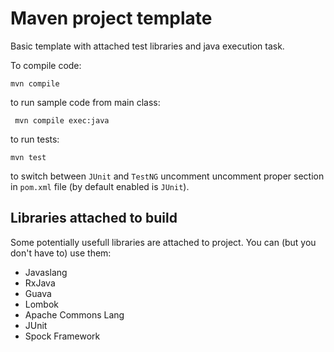 # Maven project template

Basic template with attached test libraries and java execution task.

To compile code:
```
mvn compile
```
to run sample code from main class:
```
 mvn compile exec:java
 ```
to run tests:
```
mvn test
```

to switch between `JUnit` and `TestNG` uncomment uncomment proper section in `pom.xml` file (by default enabled is `JUnit`).

## Libraries attached to build

Some potentially usefull libraries are attached to project. You can (but you don't have to) use them:
* Javaslang
* RxJava
* Guava
* Lombok
* Apache Commons Lang
* JUnit
* Spock Framework
